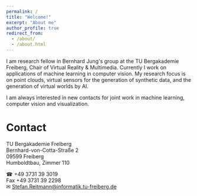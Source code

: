 ```yaml
---
permalink: /
title: "Welcome!"
excerpt: "About me"
author_profile: true
redirect_from: 
  - /about/
  - /about.html
---
```

I am research fellow in Bernhard Jung's group at the TU Bergakademie Freiberg, Chair of Virtual Reality & Multimedia. Currently I work on applications of machine learning in computer vision. My research focus is on point clouds, virtual sensors for the generation of synthetic data, and the generation of virtual worlds by AI.

I am always interested in new contacts for joint work in machine learning, computer vision and visualization.

Contact
======

TU Bergakademie Freiberg<br>
Bernhard-von-Cotta-Straße 2<br>
09599 Freiberg<br>
Humboldtbau, Zimmer 110

☎ +49 3731 39 3019<br>
Fax +49 3731 39 2298<br>
✉ [Stefan.Reitmann@informatik.tu-freiberg.de](mailto:Stefan.Reitmann@informatik.tu-freiberg.de?subject=[GitHub]%20Source%20Han%20Sans)








